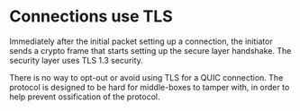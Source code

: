 # Connections use TLS

Immediately after the initial packet setting up a connection, the initiator
sends a crypto frame that starts setting up the secure layer handshake. The
security layer uses TLS 1.3 security.

There is no way to opt-out or avoid using TLS for a QUIC connection. The
protocol is designed to be hard for middle-boxes to tamper with, in order
to help prevent ossification of the protocol.
